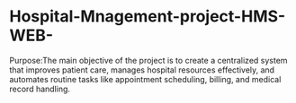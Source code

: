 # Hospital-Mnagement-project-HMS-WEB-
Purpose:The main objective of the project is to create a centralized system that improves patient care, manages hospital resources effectively, and automates routine tasks like appointment scheduling, billing, and medical record handling.
